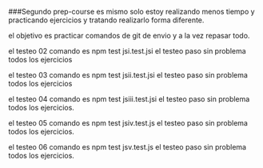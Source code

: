 ###Segundo prep-course
es mismo solo estoy realizando menos tiempo y practicando ejercicios y tratando realizarlo forma diferente.

el objetivo es practicar comandos de git de envio y a la vez repasar todo.


el testeo 02
comando es npm test jsi.test.jsi
el testeo paso sin problema todos los ejercicios

el testeo 03
comando es npm test jsii.test.jsi
el testeo paso sin problema todos los ejercicios

el testeo 04
comando es npm test jsiii.test.jsi
el testeo paso sin problema todos los ejercicios.

el testeo 05
comando es npm test jsiv.test.js
el testeo paso sin problema todos los ejercicios.

el testeo 06
comando es npm test jsv.test.js
el testeo paso sin problema todos los ejercicios.


